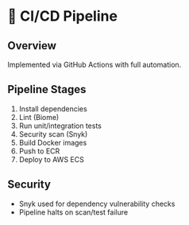 # 🚀 CI/CD Pipeline

## Overview
Implemented via GitHub Actions with full automation.

## Pipeline Stages
1. Install dependencies
2. Lint (Biome)
3. Run unit/integration tests
4. Security scan (Snyk)
5. Build Docker images
6. Push to ECR
7. Deploy to AWS ECS

## Security
- Snyk used for dependency vulnerability checks
- Pipeline halts on scan/test failure
